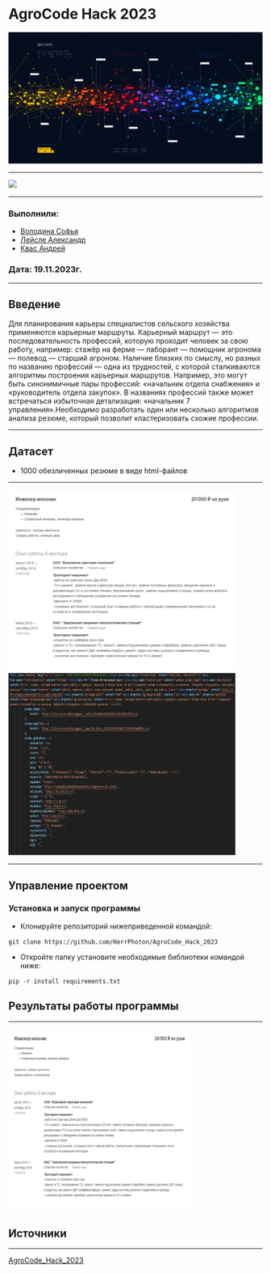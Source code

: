 # AgroCode Hack 2023

<img src="https://github.com/HerrPhoton/AgroCode_Hack_2023/blob/main/images/360_F_430128077_LH7gf3HpRH4pp4P8ULCXkwBca72XK0SW.jpg"  alt="1" width = 960px height = 260px > 

---

<img src = "https://img.shields.io/badge/Python 3.9-006C6B?style=for-the-badge&color=00000B&labelColor=%2300000B&logo=python&logoColor=FFFFFF">

---
### Выполнили: 
+ [Володина Софья](https://github.com/PiroJOJO)
+ [Лейсле Александр](https://github.com/HerrPhoton)
+ [Квас Андрей](https://github.com/kvasik3000)
### Дата: 19.11.2023г.
---

## Введение

Для планирования карьеры специалистов сельского хозяйства применяются карьерные маршруты. Карьерный маршрут — это последовательность профессий, которую проходит человек за свою работу, например: стажёр на ферме — лаборант — помощник агронома — полевод — старший агроном. Наличие близких по смыслу, но разных по названию профессий — одна из трудностей, с которой сталкиваются алгоритмы построения карьерных маршрутов. Например, это могут быть синонимичные пары профессий: «начальник отдела снабжения» и «руководитель отдела закупок». В названиях профессий также может встречаться избыточная детализация: «начальник 7 управления».Необходимо разработать один или несколько алгоритмов анализа резюме, который позволит кластеризовать схожие профессии.

---


## Датасет

- 1000 обезличенных резюме в виде html-файлов

---

<img src="https://github.com/HerrPhoton/AgroCode_Hack_2023/blob/main/images/%D0%A1%D0%BD%D0%B8%D0%BC%D0%BE%D0%BA%20%D1%8D%D0%BA%D1%80%D0%B0%D0%BD%D0%B0%20(63).png"  alt="1" width = 450px height = 360px > <img src="https://github.com/HerrPhoton/AgroCode_Hack_2023/blob/main/images/%D0%A1%D0%BD%D0%B8%D0%BC%D0%BE%D0%BA%20%D1%8D%D0%BA%D1%80%D0%B0%D0%BD%D0%B0%20(64).png"  alt="1" width = 450px height = 360px > 

---

## Управление проектом

### Установка и запуск программы

+ Клонируйте репозиторий нижеприведенной командой:
```
git clone https://github.com/HerrPhoton/AgroCode_Hack_2023
```
+ Откройте папку установите необходимые библиотеки командой ниже:
```
pip -r install requirements.txt
```

## Результаты работы программы

---

<img src="https://github.com/HerrPhoton/AgroCode_Hack_2023/blob/main/images/%D0%A1%D0%BD%D0%B8%D0%BC%D0%BE%D0%BA%20%D1%8D%D0%BA%D1%80%D0%B0%D0%BD%D0%B0%20(63).png"  alt="1" width = 360px height = 360px > 

## Источники

---
[AgroCode_Hack_2023](https://rshbdigital.ru/agrocode-hack/agrocode-hack2023-task3)

